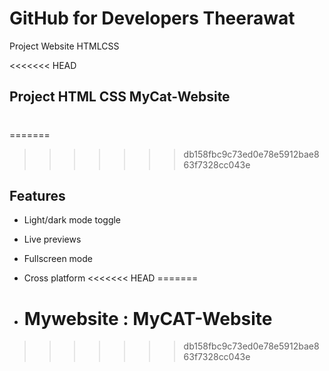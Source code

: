 # GitHub for Developers Theerawat
Project Website HTMLCSS

<<<<<<< HEAD
## Project HTML CSS MyCat-Website
#
=======

>>>>>>> db158fbc9c73ed0e78e5912bae863f7328cc043e
## Features

- Light/dark mode toggle
- Live previews
- Fullscreen mode
- Cross platform
<<<<<<< HEAD
=======

- # Mywebsite : MyCAT-Website

>>>>>>> db158fbc9c73ed0e78e5912bae863f7328cc043e
